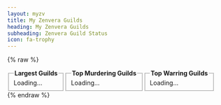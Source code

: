 ```yaml
---
layout: myzv
title: My Zenvera Guilds
heading: My Zenvera Guilds
subheading: Zenvera Guild Status
icon: fa-trophy
---
```

{% raw %}
<div style="float: left;">
<fieldset>
<legend><strong>Largest Guilds</strong></legend>
<div id="largest-guilds">Loading...</div>
</fieldset>
</div>
<div style="float: left;">
<fieldset>
<legend><strong>Top Murdering Guilds</strong></legend>
<div id="murdering-guilds">Loading...</div>
</fieldset>
</div>
<div style="float: left;">
<fieldset>
<legend><strong>Top Warring Guilds</strong></legend>
<div id="warring-guilds">Loading...</div>
</fieldset>
</div>
<p style="clear: both;"></p>
<script>$.get('https://myzv.herokuapp.com/guild-size-rankings.php', function( data ) { $( '#largest-guilds' ).html( data ); });</script>
<script>$.get('https://myzv.herokuapp.com/guild-murder-rankings.php', function( data ) { $( '#murdering-guilds' ).html( data ); });</script>
<script>$.get('https://myzv.herokuapp.com/guild-wars-rankings.php', function( data ) { $( '#warring-guilds' ).html( data ); });</script>
{% endraw %}